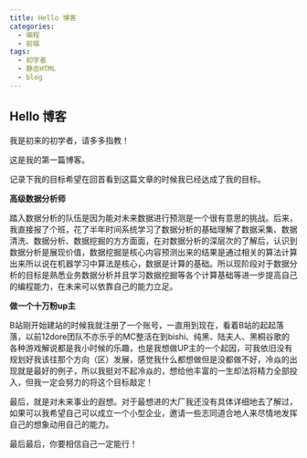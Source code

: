 ```yaml
---
title: Hello 博客
categories:
  - 编程
  - 前端
tags:
  - 初学者
  - 静态HTML
  - blog
---
```


## Hello 博客
我是初来的初学者，请多多指教！

这是我的第一篇博客。

记录下我的目标希望在回首看到这篇文章的时候我已经达成了我的目标。

**高级数据分析师**

踏入数据分析的队伍是因为能对未来数据进行预测是一个很有意思的挑战。后来，我直接报了个班，花了半年时间系统学习了数据分析的基础理解了数据采集、数据清洗、数据分析、数据挖掘的方方面面，在对数据分析的深层次的了解后，认识到数据分析是展现价值，数据挖掘是核心内容预测出来的结果是通过相关的算法计算出来所以说在机器学习中算法是核心，数据是计算的基础。所以现阶段对于数据分析的目标是熟悉业务数据分析并且学习数据挖掘等各个计算基础等进一步提高自己的编程能力，在未来可以依靠自己的能力立足。

**做一个十万粉up主**

B站刚开始建站的时候我就注册了一个账号，一直用到现在，看着B站的起起落落，以前12dore团队不亦乐乎的MC整活在到bishi、纯黑、陆夫人、黑桐谷歌的各种游戏解说都是我小时候的乐趣，也是我想做UP主的一个起因，可我依旧没有规划好我该往那个方向（区）发展，感觉我什么都想做但是没都做不好，冷焱的出现就是最好的例子，所以我挺对不起冷焱的，想给他丰富的一生却法将精力全部投入，但我一定会努力的将这个目标敲定！

最后，就是对未来事业的遐想。对于最想进的大厂我还没有具体详细地去了解过，如果可以我希望自己可以成立一个小型企业，邀请一些志同道合地人来尽情地发挥自己的想象动用自己的能力。

最后最后，你要相信自己一定能行！